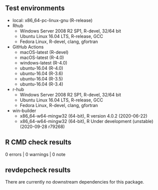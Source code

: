 ## Test environments


- local: x86_64-pc-linux-gnu (R-release)
- Rhub
    - Windows Server 2008 R2 SP1, R-devel, 32/64 bit
    - Ubuntu Linux 16.04 LTS, R-release, GCC
    - Fedora Linux, R-devel, clang, gfortran
- GitHub Actions
    - macOS-latest (R-devel)
    - macOS-latest (R-4.0)
    - windows-latest (R-4.0)
    - ubuntu-16.04 (R-4.0)
    - ubuntu-16.04 (R-3.6)
    - ubuntu-16.04 (R-3.5)
    - ubuntu-16.04 (R-3.4)
- r-hub
    - Windows Server 2008 R2 SP1, R-devel, 32/64 bit
    - Ubuntu Linux 16.04 LTS, R-release, GCC
    - Fedora Linux, R-devel, clang, gfortran
- win-builder
    - x86_64-w64-mingw32 (64-bit), R version 4.0.2 (2020-06-22)
    - x86_64-w64-mingw32 (64-bit), R Under development (unstable) (2020-09-28 r79268)

## R CMD check results

0 errors | 0 warnings | 0 note

## revdepcheck results

There are currently no downstream dependencies for this package.
